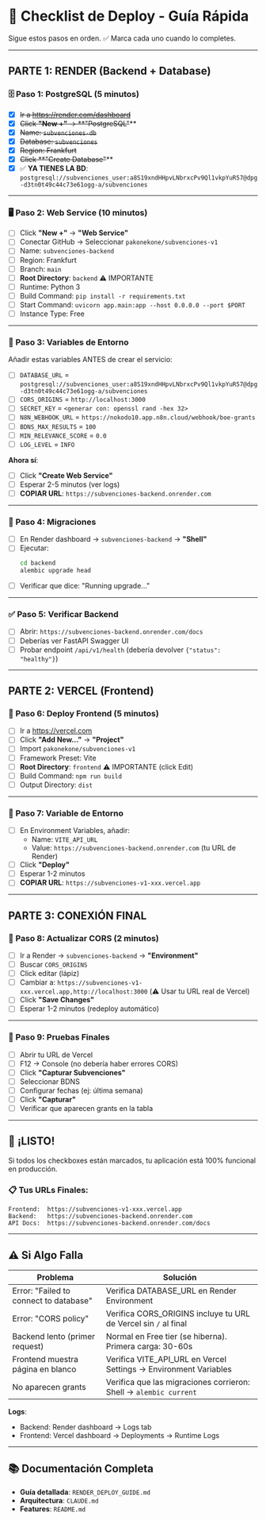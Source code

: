 # 🚀 Checklist de Deploy - Guía Rápida

Sigue estos pasos en orden. ✅ Marca cada uno cuando lo completes.

---

## PARTE 1: RENDER (Backend + Database)

### 🗄️ Paso 1: PostgreSQL (5 minutos)

- [x] ~~Ir a https://render.com/dashboard~~
- [x] ~~Click **"New +"** → **"PostgreSQL"~~**
- [x] ~~Name: `subvenciones-db`~~
- [x] ~~Database: `subvenciones`~~
- [x] ~~Region: Frankfurt~~
- [x] ~~Click **"Create Database"~~**
- [x] ✅ **YA TIENES LA BD**: `postgresql://subvenciones_user:a8S19xndHHpvLNbrxcPv9Ql1vkpYuR57@dpg-d3tn0t49c44c73e61ogg-a/subvenciones`

---

### 🖥️ Paso 2: Web Service (10 minutos)

- [ ] Click **"New +"** → **"Web Service"**
- [ ] Conectar GitHub → Seleccionar `pakonekone/subvenciones-v1`
- [ ] Name: `subvenciones-backend`
- [ ] Region: Frankfurt
- [ ] Branch: `main`
- [ ] **Root Directory**: `backend` ⚠️ IMPORTANTE
- [ ] Runtime: Python 3
- [ ] Build Command: `pip install -r requirements.txt`
- [ ] Start Command: `uvicorn app.main:app --host 0.0.0.0 --port $PORT`
- [ ] Instance Type: Free

---

### 🔑 Paso 3: Variables de Entorno

Añadir estas variables ANTES de crear el servicio:

- [ ] `DATABASE_URL` = `postgresql://subvenciones_user:a8S19xndHHpvLNbrxcPv9Ql1vkpYuR57@dpg-d3tn0t49c44c73e61ogg-a/subvenciones`
- [ ] `CORS_ORIGINS` = `http://localhost:3000`
- [ ] `SECRET_KEY` = `<generar con: openssl rand -hex 32>`
- [ ] `N8N_WEBHOOK_URL` = `https://nokodo10.app.n8n.cloud/webhook/boe-grants`
- [ ] `BDNS_MAX_RESULTS` = `100`
- [ ] `MIN_RELEVANCE_SCORE` = `0.0`
- [ ] `LOG_LEVEL` = `INFO`

**Ahora sí**:
- [ ] Click **"Create Web Service"**
- [ ] Esperar 2-5 minutos (ver logs)
- [ ] **COPIAR URL**: `https://subvenciones-backend.onrender.com`

---

### 🔧 Paso 4: Migraciones

- [ ] En Render dashboard → `subvenciones-backend` → **"Shell"**
- [ ] Ejecutar:
  ```bash
  cd backend
  alembic upgrade head
  ```
- [ ] Verificar que dice: "Running upgrade..."

---

### ✅ Paso 5: Verificar Backend

- [ ] Abrir: `https://subvenciones-backend.onrender.com/docs`
- [ ] Deberías ver FastAPI Swagger UI
- [ ] Probar endpoint `/api/v1/health` (debería devolver `{"status": "healthy"}`)

---

## PARTE 2: VERCEL (Frontend)

### 🎨 Paso 6: Deploy Frontend (5 minutos)

- [ ] Ir a https://vercel.com
- [ ] Click **"Add New..."** → **"Project"**
- [ ] Import `pakonekone/subvenciones-v1`
- [ ] Framework Preset: Vite
- [ ] **Root Directory**: `frontend` ⚠️ IMPORTANTE (click Edit)
- [ ] Build Command: `npm run build`
- [ ] Output Directory: `dist`

---

### 🔑 Paso 7: Variable de Entorno

- [ ] En Environment Variables, añadir:
  - Name: `VITE_API_URL`
  - Value: `https://subvenciones-backend.onrender.com` (tu URL de Render)
- [ ] Click **"Deploy"**
- [ ] Esperar 1-2 minutos
- [ ] **COPIAR URL**: `https://subvenciones-v1-xxx.vercel.app`

---

## PARTE 3: CONEXIÓN FINAL

### 🔗 Paso 8: Actualizar CORS (2 minutos)

- [ ] Ir a Render → `subvenciones-backend` → **"Environment"**
- [ ] Buscar `CORS_ORIGINS`
- [ ] Click editar (lápiz)
- [ ] Cambiar a: `https://subvenciones-v1-xxx.vercel.app,http://localhost:3000`
  (⚠️ Usar tu URL real de Vercel)
- [ ] Click **"Save Changes"**
- [ ] Esperar 1-2 minutos (redeploy automático)

---

### 🧪 Paso 9: Pruebas Finales

- [ ] Abrir tu URL de Vercel
- [ ] F12 → Console (no debería haber errores CORS)
- [ ] Click **"Capturar Subvenciones"**
- [ ] Seleccionar BDNS
- [ ] Configurar fechas (ej: última semana)
- [ ] Click **"Capturar"**
- [ ] Verificar que aparecen grants en la tabla

---

## 🎉 ¡LISTO!

Si todos los checkboxes están marcados, tu aplicación está 100% funcional en producción.

### 📋 Tus URLs Finales:

```
Frontend:  https://subvenciones-v1-xxx.vercel.app
Backend:   https://subvenciones-backend.onrender.com
API Docs:  https://subvenciones-backend.onrender.com/docs
```

---

## ⚠️ Si Algo Falla

| Problema | Solución |
|----------|----------|
| Error: "Failed to connect to database" | Verifica DATABASE_URL en Render Environment |
| Error: "CORS policy" | Verifica CORS_ORIGINS incluye tu URL de Vercel sin `/` al final |
| Backend lento (primer request) | Normal en Free tier (se hiberna). Primera carga: 30-60s |
| Frontend muestra página en blanco | Verifica VITE_API_URL en Vercel Settings → Environment Variables |
| No aparecen grants | Verifica que las migraciones corrieron: Shell → `alembic current` |

**Logs**:
- Backend: Render dashboard → Logs tab
- Frontend: Vercel dashboard → Deployments → Runtime Logs

---

## 📚 Documentación Completa

- **Guía detallada**: `RENDER_DEPLOY_GUIDE.md`
- **Arquitectura**: `CLAUDE.md`
- **Features**: `README.md`
